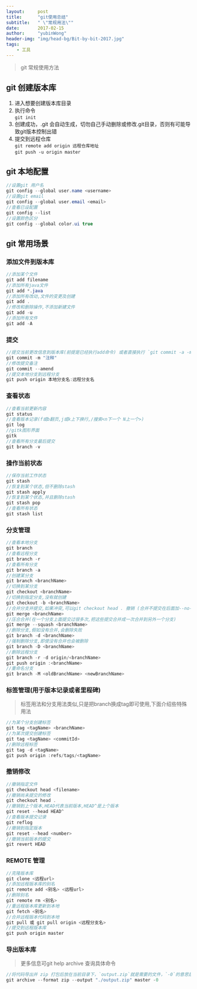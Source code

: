 ```yaml
---
layout:     post
title:      "git使用总结"
subtitle:   " \"常规用法\""
date:       2017-02-15
author:     "yubinWong"
header-img: "img/head-bg/Bit-by-bit-2017.jpg"
tags:
    - 工具
---
```


>git 常规使用方法

## git 创建版本库
1. 进入想要创建版本库目录
2. 执行命令  
`git init`   
3. 创建成功，.git 会自动生成，切勿自己手动删除或修改.git目录，否则有可能导致git版本控制出错
4. 提交到远程仓库  
`git remote add origin 远程仓库地址`  
`git push -u origin master`

## git 本地配置

```java
//设置git 用户名
git config --global user.name <username>
//设置git email
git config --global user.email <email>
//查看已设配置
git config --list
//设置颜色区分
git config --global color.ui true
```

## git 常用场景

### 添加文件到版本库

```java
//添加某个文件
git add filename
//添加所有java文件
git add *.java
//添加所有改动,文件的变更及创建  
git add .  
//修改和删除操作,不添加新建文件  
git add -u 
//添加所有文件
git add -A 
```

### 提交

```java
//提交当前更改信息到版本库(前提是已经执行add命令) 或者直接执行 `git commit -a -m ""` 直接把内容添加并提交到版本库
git commit -m "注释" 
//修改提交备注
git commit --amend
//提交本地分支到远程分支
git push origin 本地分支名:远程分支名
```

### 查看状态

```java
//查看当前更新内容
git status
//查看版本记录(f或b翻页,j或k上下换行,/搜索<n下一个 N上一个>)
git log
//gitk图形界面
gitk
//查看所有分支最后提交
git branch -v
```

### 操作当前状态

```java
//保存当前工作状态
git stash
//恢复到某个状态,但不删除stash
git stash apply
//恢复到某个状态,并且删除stash
git stash pop
//查看所有状态
git stash list
```

### 分支管理

```java
//查看本地分支
git branch
//查看远程分支
git branch -r
//查看所有分支
git branch -a
//创建某分支
git branch <branchName>
//切换到某分支
git checkout <branchName>
//切换到指定分支,没有就创建
git checkout -b <branchName>
//合并分支并提交,如果冲突,可以git checkout head . 撤销 (合并不提交在后面加--no-commit)
git merge <branchName>
//压合合并(在一个分支上面提交过很多次,把这些提交合并成一次合并到另外一个分支)
git merge --squash <branchName>
//删除分支,假如没有合并,会删除失败
git branch -d <branchName>
//强制删除分支,即使没有合并也会被删除
git branch -D <branchName>
//删除远程分支
git branch -r -d origin/<branchName>
git push origin :<branchName>
//重命名分支
git branch -M <oldBranchName> <newBranchName>
```



### 标签管理(用于版本记录或者里程碑)
>标签用法和分支用法类似,只是把branch换成tag即可使用,下面介绍些特殊用法

```java
//为某个分支创建标签
git tag <tagName> <branchName>
//为某次提交创建标签
git tag <tagName> <commitId>
//删除远程标签
git tag -d <tagName>
git push origin :refs/tags/<tagName>
```

### 撤销修改

```java
//撤销指定文件
git checkout head <filename>
//撤销尚未提交的修改
git checkout head .
//撤销到上个版本,HEAD代表当前版本,HEAD^是上个版本
git reset --head HEAD^
//查看版本提交记录
git reflog
//撤销到指定版本
git reset --head <number>
//撤销当前版本的提交
git revert HEAD
```

### REMOTE 管理

```java
//克隆版本库
git clone <远程url>
//添加远程版本库的别名
git remote add <别名> <远程url>
//删除别名
git remote rm <别名>
//重远程版本库更新到本地
git fetch <别名>
//合并远程版本代码到本地
git pull 或 git pull origin <远程分支名>
//提交到远程版本库
git push origin master
```

### 导出版本库
>更多信息可git help archive 查询具体命令

```java
//将代码导出并 zip 打包后放在当前目录下，`output.zip`就是需要的文件，`-0`的意思是不压缩
git archive --format zip --output "./output.zip" master -0 
```

